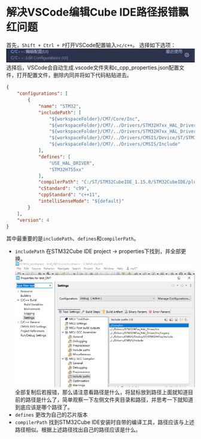 # 解决VSCode编辑Cube IDE路径报错飘红问题

首先，`Shift + Ctrl + P`打开VSCode配置输入`>c/c++`。
选择如下选项：
![编辑配置(UI)](../photos/Edit%20Configurations%20(UI).png "编辑配置(UI)")
选择后，VSCode会自动生成.vscode文件夹和c_cpp_properties.json配置文件，打开配置文件，删除内同并将如下代码粘贴进去。

```json
{
    "configurations": [
        {
            "name": "STM32",
            "includePath": [
                "${workspaceFolder}/CM7/Core/Inc",
                "${workspaceFolder}/CM7/../Drivers/STM32H7xx_HAL_Driver/Inc",
                "${workspaceFolder}/CM7/../Drivers/STM32H7xx_HAL_Driver/Inc/Legacy",
                "${workspaceFolder}/CM7/../Drivers/CMSIS/Device/ST/STM32H7xx/Include",
                "${workspaceFolder}/CM7/../Drivers/CMSIS/Include"
            ],
            "defines": [
                "USE_HAL_DRIVER",
                "STM32H755xx"
            ],
            "compilerPath": "C:/ST/STM32CubeIDE_1.15.0/STM32CubeIDE/plugins/com.st.stm32cube.ide.mcu.externaltools.gnu-tools-for-stm32.12.3.rel1.win32_1.0.100.202403111256/tools/bin/arm-none-eabi-gcc.exe",
            "cStandard": "c99",
            "cppStandard": "c++11",
            "intelliSenseMode": "${default}"
        }
    ],
    "version": 4
}
```

其中最重要的是`includePath`、`defines`和`compilerPath`。

* `includePath`
    在STM32Cube IDE project -> properties下找到，并全部更换。
    ![IncludePath](../photos/IncludePath.png "IncludePath")
    全部复制后若报错，那么请注意看路径是什么，将鼠标放到路径上面就知道目前的路径是什么了，简单观察一下左侧文件夹目录和路径，并思考一下就知道到底应该是哪个路径了。
* `defines`
    更改为自己的芯片版本
* `compilerPath`
    找到STM32Cube IDE安装时自带的编译工具，路径应该与上述路径相似。根据上述路径找出自己的路径应该是什么。
